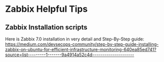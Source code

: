# Zabbix Helpful Tips
## Zabbix Installation scripts
Here is Zabbix 7.0 installation in very detail and Step-By-Step guide: https://medium.com/devsecops-community/step-by-step-guide-installing-zabbix-on-ubuntu-for-efficient-infrastructure-monitoring-640ea85ed741?source=list---------1-------9a4914a52c4d---------------------
